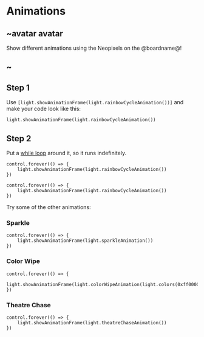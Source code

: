 # Animations

## ~avatar avatar

Show different animations using the Neopixels on the @boardname@!

## ~

## Step 1

Use ``[light.showAnimationFrame(light.rainbowCycleAnimation())]`` and make your code look like this:

```blocks
light.showAnimationFrame(light.rainbowCycleAnimation())
```

## Step 2

Put a [while loop](/blocks/loops/while) around it, so it runs indefinitely. 

```blocks
control.forever(() => {
    light.showAnimationFrame(light.rainbowCycleAnimation())
})
```

```sim
control.forever(() => {
    light.showAnimationFrame(light.rainbowCycleAnimation())
})
```

Try some of the other animations: 

### Sparkle

```blocks
control.forever(() => {
    light.showAnimationFrame(light.sparkleAnimation())
})
```

### Color Wipe

```blocks
control.forever(() => {
    light.showAnimationFrame(light.colorWipeAnimation(light.colors(0xff0000)))
})
```

### Theatre Chase

```blocks
control.forever(() => {
    light.showAnimationFrame(light.theatreChaseAnimation())
})
```
